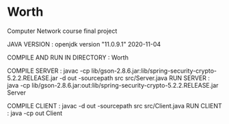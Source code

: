 # Worth
Computer Network course final project

JAVA VERSION : openjdk version "11.0.9.1" 2020-11-04

COMPILE AND RUN IN DIRECTORY : Worth

COMPILE SERVER : javac -cp lib/gson-2.8.6.jar:lib/spring-security-crypto-5.2.2.RELEASE.jar -d out -sourcepath src src/Server.java
RUN SERVER     : java -cp lib/gson-2.8.6.jar:out:lib/spring-security-crypto-5.2.2.RELEASE.jar Server

COMPILE CLIENT : javac -d out -sourcepath src src/Client.java
RUN CLIENT     : java -cp out Client

